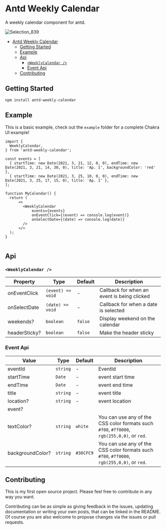 # Antd Weekly Calendar

A weekly calendar component for antd.

![Selection_839](https://user-images.githubusercontent.com/44646033/131834481-df365615-bd2d-43e0-a817-ae32b9140fd1.png)

- [Antd Weekly Calendar](#antd-weekly-calendar)
  - [Getting Started](#getting-started)
  - [Example](#example)
  - [Api](#api)
    - [`<WeeklyCalendar />`](#weeklycalendar-)
    - [Event Api](#event-api)
  - [Contributing](#contributing)

## Getting Started


```
npm install antd-weekly-calendar
```

## Example

This is a basic example, check out the `example` folder for a complete Chakra UI example!

```tsx
import {
  WeeklyCalendar,
} from 'antd-weekly-calendar';

const events = [
  { startTime: new Date(2021, 3, 21, 12, 0, 0), endTime: new Date(2021, 3, 21, 14, 30, 0), title: 'Ap. 1', backgroundColor: 'red' },
  { startTime: new Date(2021, 3, 25, 10, 0, 0), endTime: new Date(2021, 3, 25, 17, 15, 0), title: 'Ap. 1' },
];

function MyCalendar() {
  return (
      <>
        <WeeklyCalendar
            events={events}
            onEventClick={(event) => console.log(event)}
            onSelectDate={(date) => console.log(date)}
        />
      </>
  );
}


```

## Api

### `<WeeklyCalendar />`



| Property     | Type | Default      | Description                                                                      |
| ------------ | ------- | ------------ | -------------------------------------------------------------------------------- |
| onEventClick | `(event) => void`        |   -    | Callback for when an event is being clicked                                       |
| onSelectDate |  `(date) => void`     | -| Callback for when a date is selected                   |
| weekends?     | `boolean` | `false`| Display weekend on the calendar    |
| headerSticky? | `boolean` | `false`| Make the header sticky             |    

### Event Api


| Value      | Type      | Default   | Description                                                |
| ---------- | ---------- | ---------------------- | ---------------------------------------------------------- |
| eventId | `string`         | -                          | EventId |
| startTime | `Date`       | -                   | event start time                     |
| endTime | `Date`   | -     | event end time |
| title | `string`  | - | event title           |
| location?  |    `string`    | -           | event location |
event?                                                          |
| textColor? |  `string`       |       `white` | You can use any of the CSS color formats such `#f00`, `#ff0000`, `rgb(255,0,0)`, or `red`.|
| backgroundColor?| `string`   | `#36CFC9`     | You can use any of the CSS color formats such `#f00`, `#ff0000`, `rgb(255,0,0)`, or `red`.|




## Contributing

This is my first open source project.  Please feel free to contribute in any way you want.

Contributing can be as simple as giving feedback in the issues, updating documentation or writing your own posts, that can be linked in the README.
Of course you are also welcome to propose changes via the issues or pull requests.
